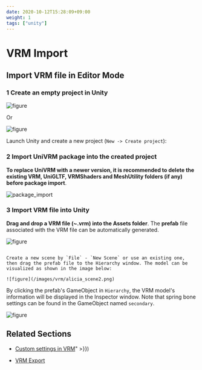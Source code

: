 ```yaml
---
date: 2020-10-12T15:28:09+09:00
weight: 1
tags: ["unity"]
---
```


# VRM Import

## Import VRM file in Editor Mode

### 1 Create an empty project in Unity

![figure](/images/vrm/unity_new_project.png)

Or

![figure](/images/vrm/new_project.jpg)

Launch Unity and create a new project (`New -> Create project`):

### 2 Import UniVRM package into the created project

**To replace UniVRM with a newer version, it is recommended to delete the existing VRM, UniGLTF, VRMShaders and MeshUtility folders (if any) before package import**.

![package_import](/images/vrm/package_import.jpg)

### 3 Import VRM file into Unity

**Drag and drop a VRM file (~.vrm) into the Assets folder**. The **prefab** file associated with the VRM file can be automatically generated.

![figure](/images/vrm/vrm_prefab.png)
```

Create a new scene by `File` - `New Scene` or use an existing one, then drag the prefab file to the Hierarchy window. The model can be visualized as shown in the image below:

![figure](/images/vrm/alicia_scene2.png)
```

By clicking the prefab's GameObject in `Hierarchy`, the VRM model's information will be displayed in the Inspector window. Note that spring bone settings can be found in the GameObject named `secondary`.

![figure](/images/vrm/vrm_settings.png)

## Related Sections

- [Custom settings in VRM](/vrm/how_to_make_vrm/setup_vrm#custom-settings-in-vrm)\" >}})

- [VRM Export](/univrm/export/univrm_export)


